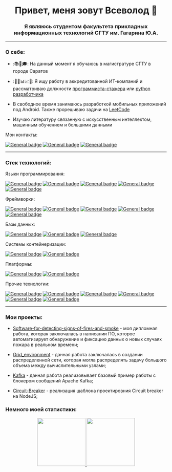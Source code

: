 <h1 align="center">Привет, меня зовут Всеволод 👋</h1>
<h3 align="center">Я являюсь студентом факультета прикладных информационных технологий СГТУ им. Гагарина Ю.А.</h3>

<!--
https://simpleicons.org/
https://shields.io/
-->

---

<h3>О себе:</h3>

- :📚📝🎓: На данный момент я обучаюсь в магистратуре СГТУ в городе Саратов
- :👨‍💼📊📈📁: Я ищу работу в аккредитованной ИТ-компаний и рассматриваю должности
[программиста-стажера](https://saratov.hh.ru/resume/bc0bd5ecff0db4b8600039ed1f444566644930) или
[python разработчика](https://saratov.hh.ru/resume/6ea57e36ff0db5a9a30039ed1f794f464e7037)

- В свободное время занимаюсь разработкой мобильных приложений под Android. Также прорешиваю задачи на
[LeetCode](https://leetcode.com/)
- Изучаю литературу связанную с искусственным интеллектом, машинным обучением и большими данными

Мои контакты:

[![General badge](https://img.shields.io/badge/Email-FC401D?style=for-the-badge&logo=email&logoColor=white)](tri-vsal@yandex.ru) [![General badge](https://img.shields.io/badge/Telegram-31B8E5?style=for-the-badge&logo=telegram&logoColor=white)](https://t.me/TVsevolodA) [![General badge](https://img.shields.io/badge/VK-0077FF?style=for-the-badge&logo=vk&logoColor=white)](https://vk.com/id319011084)

---

<h3>Cтек технологий:</h3>
<p>
Языки программирования:
 
 [![General badge](https://img.shields.io/badge/Python-3776AB?style=for-the-badge&logo=python&logoColor=white)](https://www.python.org/)
 [![General badge](https://img.shields.io/badge/Dart-2CB7F6?style=for-the-badge&logo=dart&logoColor=white)](https://dart.dev/)
 [![General badge](https://img.shields.io/badge/Node.js-52A044?style=for-the-badge&logo=nodedotjs&logoColor=white)](https://nodejs.org/en)
 [![General badge](https://img.shields.io/badge/Java-ED8B00?style=for-the-badge&logo=java&logoColor=white)](https://www.java.com/)
 [![General badge](https://img.shields.io/badge/C%23-239120?style=for-the-badge&logo=c-sharp&logoColor=white)](https://dotnet.microsoft.com/en-us/languages/csharp)

Фреймворки:

 [![General badge](https://img.shields.io/badge/Flask-000000?style=for-the-badge&logo=flask&logoColor=white)](https://flask.palletsprojects.com/)
 [![General badge](https://img.shields.io/badge/Flutter-60C9F8?style=for-the-badge&logo=flutter&logoColor=white)](https://flutter.dev/)
 [![General badge](https://img.shields.io/badge/Express-384752?style=for-the-badge&logo=express&logoColor=white)](https://expressjs.com/ru/)
 [![General badge](https://img.shields.io/badge/Spring_Boot-8BC34A?style=for-the-badge&logo=spring_boot&logoColor=white)](https://spring.io/projects/spring-boot)
 [![General badge](https://img.shields.io/badge/ASP.NET_Core-693F95?style=for-the-badge&logo=asp.net_core&logoColor=white)](https://dotnet.microsoft.com/en-us/apps/aspnet)

Базы данных:

 [![General badge](https://img.shields.io/badge/PostgreSQL-336791?style=for-the-badge&logo=postgresql&logoColor=white)](https://www.postgresql.org/)
 [![General badge](https://img.shields.io/badge/SQLite-003B57?style=for-the-badge&logo=sqlite&logoColor=white)](https://www.sqlite.org/)
 [![General badge](https://img.shields.io/badge/Firebase-DD2C00?style=for-the-badge&logo=firebase&logoColor=white)](https://firebase.google.com/)

Системы контейнеризации:

 [![General badge](https://img.shields.io/badge/Docker-1D63ED?style=for-the-badge&logo=docker&logoColor=white)](https://www.docker.com/)
 [![General badge](https://img.shields.io/badge/Docker_Compose-1D63ED?style=for-the-badge&logo=docker_compose&logoColor=white)](https://docs.docker.com/compose/)

Платформы:

 [![General badge](https://img.shields.io/badge/Android-3DDC84?style=for-the-badge&logo=android&logoColor=white)](https://developer.android.com/)
 [![General badge](https://img.shields.io/badge/Linux-FCC624?style=for-the-badge&logo=linux&logoColor=black)](https://www.linux.org/)

Прочие технологии:

 [![General badge](https://img.shields.io/badge/Hadoop-B5A933?style=for-the-badge&logo=hadoop&logoColor=white)](https://hadoop.apache.org/)
 [![General badge](https://img.shields.io/badge/Spark-E35A15?style=for-the-badge&logo=spark&logoColor=white)](https://spark.apache.org/)
 [![General badge](https://img.shields.io/badge/Kafka-241F21?style=for-the-badge&logo=kafka&logoColor=white)](https://kafka.apache.org/)
 [![General badge](https://img.shields.io/badge/Nginx-43A047?style=for-the-badge&logo=nginx&logoColor=white)](https://nginx.org/ru/)
 [![General badge](https://img.shields.io/badge/ML-382B73?style=for-the-badge&logo=ml&logoColor=white)]()
 [![General badge](https://img.shields.io/badge/BigData-3088C2?style=for-the-badge&logo=bigdata&logoColor=white)]()
</p>

---

<h3>Мои проекты:</h3>
<ul>
 <li>
    
   [Software-for-detecting-signs-of-fires-and-smoke](https://github.com/TVsevolodA/Software-for-detecting-signs-of-fires-and-smoke) - моя дипломная работа, которая заключалась в написании ПО, которое автоматизирует обнаружение и фиксацию данных о новых случаях пожара в реальном времени;
 </li>
 <li>
    
   [Grid_environment](https://github.com/TVsevolodA/Grid_environment) - данная работа заключалась в создании распределенной сети, которая могла распределять задачу большого объема между вычислительными узлами;
 </li>
 <li>
   
   [Kafka](https://github.com/TVsevolodA/Kafka) - данная работа реализовывает базовый пример работы с блокером сообщений Apache Kafka;
 </li>
 <li>
    
   [Circuit-Breaker](https://github.com/TVsevolodA/Circuit-Breaker) - реализация шаблона проектировния Circuit breaker на NodeJS;
 </li>
</ul>

<!-- Блок статистики -->
<h3>Немного моей статистики:</h3>
<p align='center'>
   <a href="https://github-readme-stats.vercel.app/api?username=TVsevolodA&show_icons=true&count_private=true">
      <img height=150 src="https://github-readme-stats.vercel.app/api?username=TVsevolodA&show_icons=true&count_private=true"/>
   </a>
   <a href="https://github.com/TVsevolodA/github-readme-stats">
      <img height=150 src="https://github-readme-stats.vercel.app/api/top-langs/?username=TVsevolodA&layout=compact"/>
   </a>
</p>




<!--
**TVsevolodA/TVsevolodA** is a ✨ _special_ ✨ repository because its `README.md` (this file) appears on your GitHub profile.

Here are some ideas to get you started:

- 🔭 I’m currently working on ...
- 🌱 I’m currently learning ...
- 👯 I’m looking to collaborate on ...
- 🤔 I’m looking for help with ...
- 💬 Ask me about ...
- 📫 How to reach me: ...
- 😄 Pronouns: ...
- ⚡ Fun fact: ...
-->
